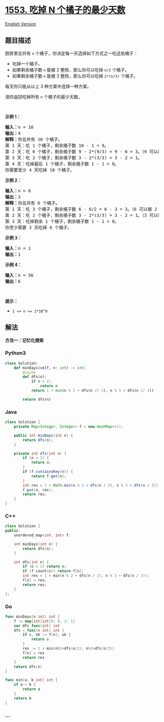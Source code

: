 # [1553. 吃掉 N 个橘子的最少天数](https://leetcode.cn/problems/minimum-number-of-days-to-eat-n-oranges)

[English Version](/solution/1500-1599/1553.Minimum%20Number%20of%20Days%20to%20Eat%20N%20Oranges/README_EN.md)

## 题目描述

<!-- 这里写题目描述 -->

<p>厨房里总共有 <code>n</code>&nbsp;个橘子，你决定每一天选择如下方式之一吃这些橘子：</p>

<ul>
	<li>吃掉一个橘子。</li>
	<li>如果剩余橘子数 <code>n</code>&nbsp;能被 2 整除，那么你可以吃掉 <code>n/2</code> 个橘子。</li>
	<li>如果剩余橘子数&nbsp;<code>n</code>&nbsp;能被 3 整除，那么你可以吃掉 <code>2*(n/3)</code> 个橘子。</li>
</ul>

<p>每天你只能从以上 3 种方案中选择一种方案。</p>

<p>请你返回吃掉所有 <code>n</code>&nbsp;个橘子的最少天数。</p>

<p>&nbsp;</p>

<p><strong>示例 1：</strong></p>

<pre><strong>输入：</strong>n = 10
<strong>输出：</strong>4
<strong>解释：</strong>你总共有 10 个橘子。
第 1 天：吃 1 个橘子，剩余橘子数 10 - 1 = 9。
第 2 天：吃 6 个橘子，剩余橘子数 9 - 2*(9/3) = 9 - 6 = 3。（9 可以被 3 整除）
第 3 天：吃 2 个橘子，剩余橘子数 3 - 2*(3/3) = 3 - 2 = 1。
第 4 天：吃掉最后 1 个橘子，剩余橘子数 1 - 1 = 0。
你需要至少 4 天吃掉 10 个橘子。
</pre>

<p><strong>示例 2：</strong></p>

<pre><strong>输入：</strong>n = 6
<strong>输出：</strong>3
<strong>解释：</strong>你总共有 6 个橘子。
第 1 天：吃 3 个橘子，剩余橘子数 6 - 6/2 = 6 - 3 = 3。（6 可以被 2 整除）
第 2 天：吃 2 个橘子，剩余橘子数 3 - 2*(3/3) = 3 - 2 = 1。（3 可以被 3 整除）
第 3 天：吃掉剩余 1 个橘子，剩余橘子数 1 - 1 = 0。
你至少需要 3 天吃掉 6 个橘子。
</pre>

<p><strong>示例 3：</strong></p>

<pre><strong>输入：</strong>n = 1
<strong>输出：</strong>1
</pre>

<p><strong>示例 4：</strong></p>

<pre><strong>输入：</strong>n = 56
<strong>输出：</strong>6
</pre>

<p>&nbsp;</p>

<p><strong>提示：</strong></p>

<ul>
	<li><code>1 &lt;= n &lt;= 2*10^9</code></li>
</ul>

## 解法

<!-- 这里可写通用的实现逻辑 -->

**方法一：记忆化搜索**

<!-- tabs:start -->

### **Python3**

<!-- 这里可写当前语言的特殊实现逻辑 -->

```python
class Solution:
    def minDays(self, n: int) -> int:
        @cache
        def dfs(n):
            if n < 2:
                return n
            return 1 + min(n % 2 + dfs(n // 2), n % 3 + dfs(n // 3))

        return dfs(n)
```

### **Java**

<!-- 这里可写当前语言的特殊实现逻辑 -->

```java
class Solution {
    private Map<Integer, Integer> f = new HashMap<>();

    public int minDays(int n) {
        return dfs(n);
    }

    private int dfs(int n) {
        if (n < 2) {
            return n;
        }
        if (f.containsKey(n)) {
            return f.get(n);
        }
        int res = 1 + Math.min(n % 2 + dfs(n / 2), n % 3 + dfs(n / 3));
        f.put(n, res);
        return res;
    }
}
```

### **C++**

```cpp
class Solution {
public:
    unordered_map<int, int> f;

    int minDays(int n) {
        return dfs(n);
    }

    int dfs(int n) {
        if (n < 2) return n;
        if (f.count(n)) return f[n];
        int res = 1 + min(n % 2 + dfs(n / 2), n % 3 + dfs(n / 3));
        f[n] = res;
        return res;
    }
};
```

### **Go**

```go
func minDays(n int) int {
	f := map[int]int{0: 0, 1: 1}
	var dfs func(int) int
	dfs = func(n int) int {
		if v, ok := f[n]; ok {
			return v
		}
		res := 1 + min(n%2+dfs(n/2), n%3+dfs(n/3))
		f[n] = res
		return res
	}
	return dfs(n)
}

func min(a, b int) int {
	if a < b {
		return a
	}
	return b
}
```

### **...**

```

```

<!-- tabs:end -->
